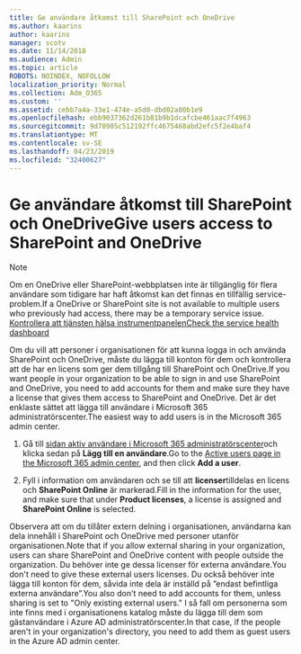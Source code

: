 ```yaml
---
title: Ge användare åtkomst till SharePoint och OneDrive
ms.author: kaarins
author: kaarins
manager: scotv
ms.date: 11/14/2018
ms.audience: Admin
ms.topic: article
ROBOTS: NOINDEX, NOFOLLOW
localization_priority: Normal
ms.collection: Adm_O365
ms.custom: ''
ms.assetid: cebb7a4a-33e1-474e-a5d0-dbd02a80b1e9
ms.openlocfilehash: ebb9037362d261b81b9b1dcafcbe461aac7f4963
ms.sourcegitcommit: 9d78905c512192ffc4675468abd2efc5f2e4baf4
ms.translationtype: MT
ms.contentlocale: sv-SE
ms.lasthandoff: 04/23/2019
ms.locfileid: "32400627"
---
```

# <a name="give-users-access-to-sharepoint-and-onedrive"></a><span data-ttu-id="ef707-102">Ge användare åtkomst till SharePoint och OneDrive</span><span class="sxs-lookup"><span data-stu-id="ef707-102">Give users access to SharePoint and OneDrive</span></span>

> [!NOTE]
> <span data-ttu-id="ef707-103">Om en OneDrive eller SharePoint-webbplatsen inte är tillgänglig för flera användare som tidigare har haft åtkomst kan det finnas en tillfällig service-problem.</span><span class="sxs-lookup"><span data-stu-id="ef707-103">If a OneDrive or SharePoint site is not available to multiple users who previously had access, there may be a temporary service issue.</span></span> [<span data-ttu-id="ef707-104">Kontrollera att tjänsten hälsa instrumentpanelen</span><span class="sxs-lookup"><span data-stu-id="ef707-104">Check the service health dashboard</span></span>](https://portal.office.com/adminportal/home#/servicehealth)
  
<span data-ttu-id="ef707-105">Om du vill att personer i organisationen för att kunna logga in och använda SharePoint och OneDrive, måste du lägga till konton för dem och kontrollera att de har en licens som ger dem tillgång till SharePoint och OneDrive.</span><span class="sxs-lookup"><span data-stu-id="ef707-105">If you want people in your organization to be able to sign in and use SharePoint and OneDrive, you need to add accounts for them and make sure they have a license that gives them access to SharePoint and OneDrive.</span></span> <span data-ttu-id="ef707-106">Det är det enklaste sättet att lägga till användare i Microsoft 365 administratörscenter.</span><span class="sxs-lookup"><span data-stu-id="ef707-106">The easiest way to add users is in the Microsoft 365 admin center.</span></span>
  
1. <span data-ttu-id="ef707-107">Gå till [sidan aktiv användare i Microsoft 365 administratörscenter](https://portal.office.com/adminportal/home#/users)och klicka sedan på **Lägg till en användare**.</span><span class="sxs-lookup"><span data-stu-id="ef707-107">Go to the [Active users page in the Microsoft 365 admin center](https://portal.office.com/adminportal/home#/users), and then click **Add a user**.</span></span>
    
2. <span data-ttu-id="ef707-108">Fyll i information om användaren och se till att **licenser**tilldelas en licens och **SharePoint Online** är markerad.</span><span class="sxs-lookup"><span data-stu-id="ef707-108">Fill in the information for the user, and make sure that under **Product licenses**, a license is assigned and **SharePoint Online** is selected.</span></span> 
    
<span data-ttu-id="ef707-109">Observera att om du tillåter extern delning i organisationen, användarna kan dela innehåll i SharePoint och OneDrive med personer utanför organisationen.</span><span class="sxs-lookup"><span data-stu-id="ef707-109">Note that if you allow external sharing in your organization, users can share SharePoint and OneDrive content with people outside the organization.</span></span> <span data-ttu-id="ef707-110">Du behöver inte ge dessa licenser för externa användare.</span><span class="sxs-lookup"><span data-stu-id="ef707-110">You don't need to give these external users licenses.</span></span> <span data-ttu-id="ef707-111">Du också behöver inte lägga till konton för dem, såvida inte dela är inställd på ”endast befintliga externa användare”.</span><span class="sxs-lookup"><span data-stu-id="ef707-111">You also don't need to add accounts for them, unless sharing is set to "Only existing external users."</span></span> <span data-ttu-id="ef707-112">I så fall om personerna som inte finns med i organisationens katalog måste du lägga till dem som gästanvändare i Azure AD administratörscenter.</span><span class="sxs-lookup"><span data-stu-id="ef707-112">In that case, if the people aren't in your organization's directory, you need to add them as guest users in the Azure AD admin center.</span></span>
  

